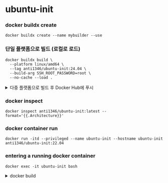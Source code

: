 # ubuntu-init
### docker buildx create
```
docker buildx create --name mybuilder --use
```
### 단일 플랫폼으로 빌드 (로컬로 로드)
```
docker buildx build \
  --platform linux/amd64 \
  --tag anti1346/ubuntu-init:24.04 \
  --build-arg SSH_ROOT_PASSWORD=root \
  --no-cache --load .  
```
<details>
<summary>다중 플랫폼으로 빌드 후 Docker Hub에 푸시</summary>

### docker buildx build & push
```
docker buildx build \
  --platform linux/amd64,linux/arm64 \
  --tag anti1346/ubuntu-init:24.04 \
  --build-arg SSH_ROOT_PASSWORD=root \
  --no-cache --push .  
```
</details>

### docker inspect
```
docker inspect anti1346/ubuntu-init:latest --format='{{.Architecture}}'
```
### docker container run
```
docker run -itd --privileged --name ubuntu-init --hostname ubuntu-init anti1346/ubuntu-init:22.04
```
### entering a running docker container
```
docker exec -it ubuntu-init bash
```

<details>
<summary>docker build</summary>

### docker build
```
docker build --tag anti1346/ubuntu-init:amd64 .
```
### docker tag change
```
docker image tag anti1346/ubuntu-init:amd64 anti1346/ubuntu-init:22.04
```
### docker pull
```
docker pull anti1346/ubuntu-init:22.04
```
### docker container run
```
docker run -d --privileged --name ubuntu-init --hostname ubuntu-init anti1346/ubuntu-init:22.04 /sbin/init
```
### entering a running docker container
```
docker exec -it ubuntu-init bash
```

</details>
